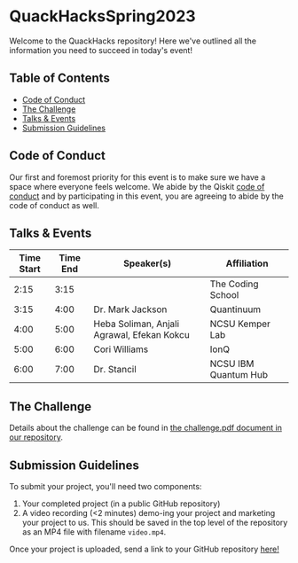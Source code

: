 # QuackHacksSpring2023

Welcome to the QuackHacks repository! Here we've outlined all the information you need to
succeed in today's event!

## Table of Contents

- [Code of Conduct](#code-of-conduct)
- [The Challenge](#the-challenge)
- [Talks & Events](#talks--events)
- [Submission Guidelines](#submission-guidelines)

## Code of Conduct

Our first and foremost priority for this event is to make sure we have a space where everyone feels
welcome. We abide by the Qiskit [code of conduct](code-of-conduct.md) and by participating in this event,
you are agreeing to abide by the code of conduct as well.

## Talks & Events

| Time Start | Time End | Speaker(s)                                 | Affiliation          |
|------------|----------|--------------------------------------------|----------------------|
| 2:15       | 3:15     |                                            | The Coding School    |
| 3:15       | 4:00     | Dr. Mark Jackson                           | Quantinuum           |
| 4:00       | 5:00     | Heba Soliman, Anjali Agrawal, Efekan Kokcu | NCSU Kemper Lab      |
| 5:00       | 6:00     | Cori Williams                              | IonQ                 |
| 6:00       | 7:00     | Dr. Stancil                                | NCSU IBM Quantum Hub |

## The Challenge

Details about the challenge can be found in [the challenge.pdf document in our repository][challenge].

## Submission Guidelines

To submit your project, you'll need two components:

1. Your completed project (in a public GitHub repository)
2. A video recording (<2 minutes) demo-ing your project and marketing your project to us.
   This should be saved in the top level of the repository as an MP4 file with filename
   `video.mp4`.

Once your project is uploaded, send a link to your GitHub repository [here!][submission form]

[challenge]: challenge.pdf
[submission form]: TODO
